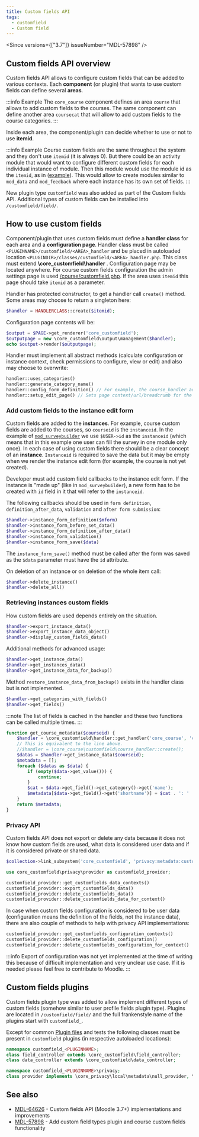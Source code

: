 ```yaml
---
title: Custom fields API
tags:
  - customfield
  - Custom field
---
```


<Since versions={["3.7"]} issueNumber="MDL-57898" />

## Custom fields API overview

Custom fields API allows to configure custom fields that can be added to various contexts. Each **component** (or plugin) that wants to use custom fields can define several **areas**.

:::info Example
The `core_course` component defines an area `course` that allows to add custom fields to the courses. The same component can define another area `coursecat` that will allow to add custom fields to the course categories.
:::

Inside each area, the component/plugin can decide whether to use or not to use **itemid**.

:::info Example
Course custom fields are the same throughout the system and they don't use `itemid` (it is always 0). But there could be an activity module that would want to configure different custom fields for each individual instance of module. Then this module would use the module id as the `itemid`, as in ([example](https://github.com/marinaglancy/moodle-mod_surveybuilder)). This would allow to create modules similar to `mod_data` and `mod_feedback` where each instance has its own set of fields.
:::

New plugin type `customfield` was also added as part of the Custom fields API. Additional types of custom fields can be installed into `/customfield/field/`.

## How to use custom fields

Component/plugin that uses custom fields must define a **handler class** for each area and a **configuration page**. Handler class must be called `<PLUGINNAME>/customfield/<AREA>_handler` and be placed in autoloaded location  `<PLUGINDIR>/classes/customfield/<AREA>_handler.php`. This class must extend **\core_customfield\handler** . Configuration page may be located anywhere. For course custom fields configuration the admin settings page is used [/course/customfield.php](https://github.com/moodle/moodle/blob/master/course/customfield.php). If the area uses `itemid` this page should take `itemid` as a parameter.

Handler has protected constructor, to get a handler call `create()` method. Some areas may choose to return a singleton here:

```php
$handler = HANDLERCLASS::create($itemid);
```

Configuration page contents will be:

```php
$output = $PAGE->get_renderer('core_customfield');
$outputpage = new \core_customfield\output\management($handler);
echo $output->render($outputpage);
```

Handler must implement all abstract methods (calculate configuration or instance context, check permissions to configure, view or edit) and also may choose to overwrite:

```php
handler::uses_categories()
handler::generate_category_name()
handler::config_form_definition() // For example, the course_handler adds "locked" and "visibility" settings that control who can edit or view the particular field.
handler::setup_edit_page() // Sets page context/url/breadcrumb for the customfield/edit.php page, in some cases it must be overridden.
```

### Add custom fields to the instance edit form

Custom fields are added to the **instances**. For example, course custom fields are added to the courses, so `courseid` is the `instanceid`. In the example of [`mod_surveybuilder`](https://github.com/marinaglancy/moodle-mod_surveybuilder) we use `$USER->id` as the `instanceid` (which means that in this example one user can fill the survey in one module only once). In each case of using custom fields there should be a clear concept of an **instance**. `Instanceid` is required to save the data but it may be empty when we render the instance edit form (for example, the course is not yet created).

Developer must add custom field callbacks to the instance edit form. If the instance is "made up" (like in `mod_surveybuilder`), a new form has to be created with `id` field in it that will refer to the `instanceid`.

The following callbacks should be used in `form definition`, `definition_after_data`, `validation` and `after form submission`:

```php
$handler->instance_form_definition($mform)
$handler->instance_form_before_set_data()
$handler->instance_form_definition_after_data()
$handler->instance_form_validation()
$handler->instance_form_save($data)
```

The `instance_form_save()` method must be called after the form was saved as the `$data` parameter must have the `id` attribute.

On deletion of an instance or on deletion of the whole item call:

```php
$handler->delete_instance()
$handler->delete_all()
```

### Retrieving instances custom fields

How custom fields are used depends entirely on the situation.

```php title="Handler methods to retrieve custom fields values for the given instance(s)"
$handler->export_instance_data()
$handler->export_instance_data_object()
$handler->display_custom_fields_data()
```

Additional methods for advanced usage:

```php
$handler->get_instance_data()
$handler->get_instances_data()
$handler->get_instance_data_for_backup()
```

Method `restore_instance_data_from_backup()` exists in the handler class but is not implemented.

```php title="To retrieve the list of custom fields used in the given component/area/itemid"
$handler->get_categories_with_fields()
$handler->get_fields()
```

:::note
The list of fields is cached in the handler and these two functions can be called multiple times.
:::

```php title="Example code for course custom fields. This function will return all the custom fields for a given courseid"
function get_course_metadata($courseid) {
    $handler = \core_customfield\handler::get_handler('core_course', 'course');
    // This is equivalent to the line above.
    //$handler = \core_course\customfield\course_handler::create();
    $datas = $handler->get_instance_data($courseid);
    $metadata = [];
    foreach ($datas as $data) {
        if (empty($data->get_value())) {
            continue;
        }
        $cat = $data->get_field()->get_category()->get('name');
        $metadata[$data->get_field()->get('shortname')] = $cat . ': ' . $data->get_value();
    }
    return $metadata;
}
```

### Privacy API

Custom fields API does not export or delete any data because it does not know how custom fields are used, what data is considered user data and if it is considered private or shared data.

```php title="Plugins that store user information in custom fields should link subsystem in their get_metadata"
$collection->link_subsystem('core_customfield', 'privacy:metadata:customfieldpurpose');
```

```php title="They can use the following methods in the export/delete functions"
use core_customfield\privacy\provider as customfield_provider;

customfield_provider::get_customfields_data_contexts()
customfield_provider::export_customfields_data()
customfield_provider::delete_customfields_data()
customfield_provider::delete_customfields_data_for_context()
```

In case when custom fields configuration is considered to be user data (configuration means the definition of the fields, not the instance data), there are also couple of methods to help with privacy API implementations:

```php
customfield_provider::get_customfields_configuration_contexts()
customfield_provider::delete_customfields_configuration()
customfield_provider::delete_customfields_configuration_for_context()
```

:::info
Export of configuration was not yet implemented at the time of writing this because of difficult implementation and very unclear use case. If it is needed please feel free to contribute to Moodle.
:::

## Custom fields plugins

Custom fields plugin type was added to allow implement different types of custom fields (somehow similar to user profile fields plugin type). Plugins are located in `/customfield/field/` and the full frankenstyle name of the plugins start with `customfield_`.

Except for common [Plugin files](../../commonfiles/index.mdx) and tests the following classes must be present in `customfield` plugins (in respective autoloaded locations):

```php
namespace customfield_<PLUGINNAME>;
class field_controller extends \core_customfield\field_controller;
class data_controller extends \core_customfield\data_controller;

namespace customfield_<PLUGINNAME>\privacy;
class provider implements \core_privacy\local\metadata\null_provider, \core_customfield\privacy\customfield_provider;
```

## See also

- [MDL-64626](https://tracker.moodle.org/browse/MDL-64626) - Custom fields API (Moodle 3.7+) implementations and improvements
- [MDL-57898](https://tracker.moodle.org/browse/MDL-57898) - Add custom field types plugin and course custom fields functionality
